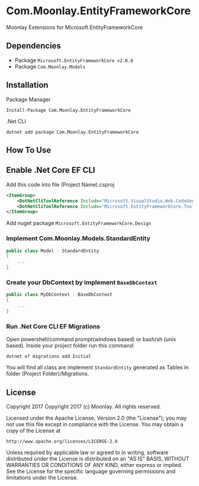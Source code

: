 # Com.Moonlay.EntityFrameworkCore
Moonlay Extensions for Microsoft.EntityFrameworkCore

## Dependencies
- Package `Microsoft.EntityFrameworkCore v2.0.0`
- Package `Com.Moonlay.Models`

## Installation
Package Manager
```
Install-Package Com.Moonlay.EntityFrameworkCore
```

.Net CLI
```
dotnet add package Com.Moonlay.EntityFrameworkCore
```

## How To Use

## Enable .Net Core EF CLI
Add this code into file (Project Name).csproj
```xml
<ItemGroup>
    <DotNetCliToolReference Include="Microsoft.VisualStudio.Web.CodeGeneration.Tools" Version="2.0.0" />
    <DotNetCliToolReference Include="Microsoft.EntityFrameworkCore.Tools.DotNet" Version="2.0.0" />
</ItemGroup>
```
Add nuget package `Microsoft.EntityFrameworkCore.Design`

### Implement Com.Moonlay.Models.StandardEntity

```cs
public class Model : StandardEntity
{
    ...
}
```

### Create your DbContext by implement `BaseDbContext`
```cs
public class MyDbContext : BaseDbContext 
{
    ...
}
```

### Run .Net Core CLI EF Migrations
Open powershell/command prompt(windows based) or bash/sh (unix based). Inside your project folder run this command:
```
dotnet ef migrations add Initial
```
You will find all class are implement `StandardEntity` generated as Tables in folder (Project Folder)/Migrations.



## License

Copyright 2017 Copyright 2017 (c) Moonlay. All rights reserved.

Licensed under the Apache License, Version 2.0 (the "License");
you may not use this file except in compliance with the License.
You may obtain a copy of the License at

    http://www.apache.org/licenses/LICENSE-2.0

Unless required by applicable law or agreed to in writing, software
distributed under the License is distributed on an "AS IS" BASIS,
WITHOUT WARRANTIES OR CONDITIONS OF ANY KIND, either express or implied.
See the License for the specific language governing permissions and
limitations under the License.